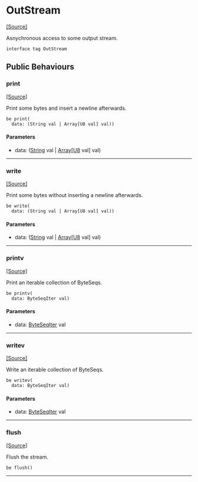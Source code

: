 # OutStream
<span class="source-link">[[Source]](src/builtin/std_stream.md#L9)</span>

Asnychronous access to some output stream.


```pony
interface tag OutStream
```

## Public Behaviours

### print
<span class="source-link">[[Source]](src/builtin/std_stream.md#L13)</span>


Print some bytes and insert a newline afterwards.


```pony
be print(
  data: (String val | Array[U8 val] val))
```
#### Parameters

*   data: ([String](builtin-String.md) val | [Array](builtin-Array.md)\[[U8](builtin-U8.md) val\] val)

---

### write
<span class="source-link">[[Source]](src/builtin/std_stream.md#L18)</span>


Print some bytes without inserting a newline afterwards.


```pony
be write(
  data: (String val | Array[U8 val] val))
```
#### Parameters

*   data: ([String](builtin-String.md) val | [Array](builtin-Array.md)\[[U8](builtin-U8.md) val\] val)

---

### printv
<span class="source-link">[[Source]](src/builtin/std_stream.md#L23)</span>


Print an iterable collection of ByteSeqs.


```pony
be printv(
  data: ByteSeqIter val)
```
#### Parameters

*   data: [ByteSeqIter](builtin-ByteSeqIter.md) val

---

### writev
<span class="source-link">[[Source]](src/builtin/std_stream.md#L28)</span>


Write an iterable collection of ByteSeqs.


```pony
be writev(
  data: ByteSeqIter val)
```
#### Parameters

*   data: [ByteSeqIter](builtin-ByteSeqIter.md) val

---

### flush
<span class="source-link">[[Source]](src/builtin/std_stream.md#L33)</span>


Flush the stream.


```pony
be flush()
```

---

